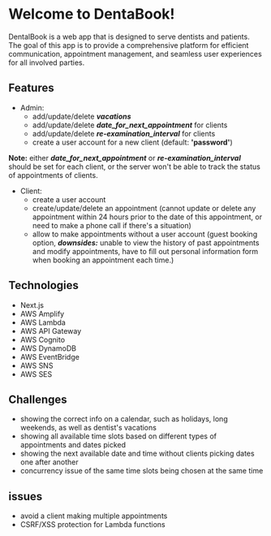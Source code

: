 # Welcome to DentaBook!

DentalBook is a web app that is designed to serve dentists and patients. The goal of this app is to provide a comprehensive platform for efficient communication, appointment management, and seamless user experiences for all involved parties.


## Features

- Admin:
  - add/update/delete ***vacations***
  - add/update/delete ***date_for_next_appointment*** for clients
  - add/update/delete ***re-examination_interval*** for clients
  - create a user account for a new client (default: **'password'**)
 
**Note:** either ***date_for_next_appointment*** or ***re-examination_interval*** should be set for each client, or the server won't be able to track the status of appointments of clients.

- Client:
  - create a user account
  - create/update/delete an appointment (cannot update or delete any appointment within 24 hours prior to the date of this appointment, or need to make a phone call if there's a situation)
  - allow to make appointments without a user account (guest booking option, ***downsides:***  unable to view the history of past appointments and modify appointments, have to fill out personal information form when booking an appointment each time.)

## Technologies

- Next.js
- AWS Amplify
- AWS Lambda
- AWS API Gateway
- AWS Cognito
- AWS DynamoDB
- AWS EventBridge
- AWS SNS
- AWS SES

## Challenges
- showing the correct info on a calendar, such as holidays, long weekends, as well as dentist's vacations
- showing all available time slots based on different types of appointments and dates picked
- showing the next available date and time without clients picking dates one after another
- concurrency issue of the same time slots being chosen at the same time


## issues
- avoid a client making multiple appointments
- CSRF/XSS protection for Lambda functions
